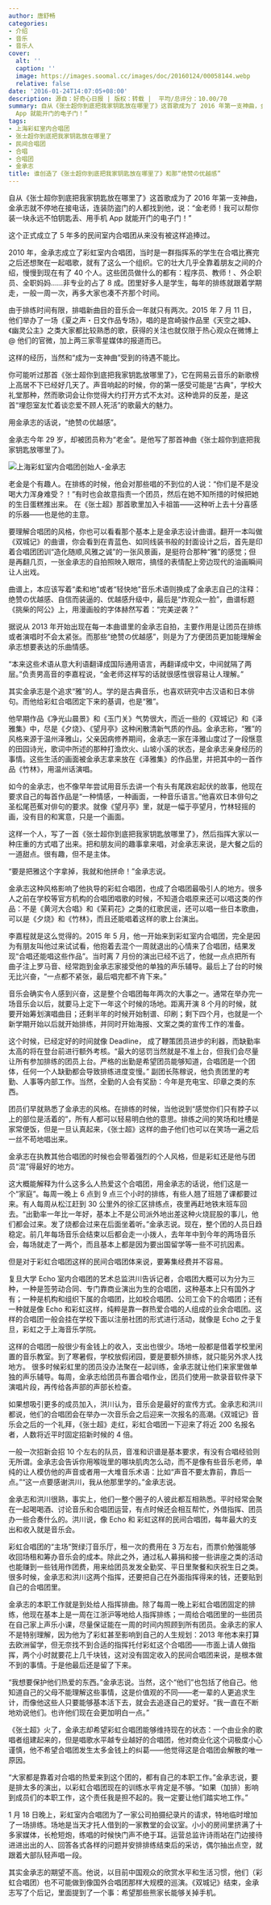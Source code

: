 ```yaml
---
author: 唐舒畅
categories:
- 介绍
- 音乐
- 音乐人
cover:
  alt: ''
  caption: ''
  image: https://images.soomal.cc/images/doc/20160124/00058144.webp
  relative: false
date: '2016-01-24T14:07:05+08:00'
description: 源自：好奇心日报 | 版权：转载 |  平均/总评分：10.00/70
summary: 自从《张士超你到底把我家钥匙放在哪里了》这首歌成为了 2016 年第一支神曲，金承志就不停地在接电话，连装防盗门的人都找到他，说：“金老师！我可以帮你装一块永远不怕钥匙丢、用手机
  App 就能开门的电子门！”
tags:
- 上海彩虹室内合唱团
- 张士超你到底把我家钥匙放在哪里了
- 民间合唱团
- 合唱
- 合唱团
- 金承志
title: 谁创造了《张士超你到底把我家钥匙放在哪里了》和那“绝赞の优越感”
---
```


自从《张士超你到底把我家钥匙放在哪里了》这首歌成为了 2016 年第一支神曲，金承志就不停地在接电话，连装防盗门的人都找到他，说：“金老师！我可以帮你装一块永远不怕钥匙丢、用手机 App 就能开门的电子门！”

这个正式成立了 5 年多的民间室内合唱团从来没有被这样追捧过。

2010 年，金承志成立了彩虹室内合唱团，当时是一群指挥系的学生在合唱比赛完之后还想聚在一起唱歌，就有了这么一个组织。它的壮大几乎全靠着朋友之间的介绍，慢慢到现在有了 40 个人。这些团员做什么的都有：程序员、教师！、外企职员、全职妈妈……非专业的占了 8 成。团里好多人是学生，每年的排练就跟着学期走，一般一周一次，再多大家也凑不齐那个时间。

由于排练时间有限，排唱新曲目的音乐会一年就只有两次。2015 年 7 月 11 日，他们举办了一场《夏之声・日文作品专场》，唱的是宫崎骏作品里《天空之城》、《幽灵公主》之类大家都比较熟悉的歌，获得的关注也就仅限于热心观众在微博上 @ 他们的官微，加上两三家零星媒体的报道而已。

这样的经历，当然和“成为一支神曲”受到的待遇不能比。

你可能听过那首《张士超你到底把我家钥匙放哪里了》，它在网易云音乐的新歌榜上高居不下已经好几天了。声音响起的时候，你的第一感受可能是“古典”，学校大礼堂那种，然而歌词会让你觉得大约打开方式不太对。这种诡异的反差，是这首“埋怨室友忙着谈恋爱不顾人死活”的歌最大的魅力。

用金承志的话说，“绝赞の优越感”。

金承志今年 29 岁，却被团员称为“老金”。是他写了那首神曲《张士超你到底把我家钥匙放哪里了》。

![上海彩虹室内合唱团创始人-金承志](https://images.soomal.cc/images/doc/20160124/00058144.webp)





老金是个有趣人。在排练的时候，他会对那些唱的不到位的人说：“你们是不是没喝大力浑身难受？！”有时也会故意指责一个团员，然后在她不知所措的时候把她的生日蛋糕推出来。 在《张士超》那首歌里加入卡祖笛――这种听上去十分喜感的乐器――也是他的主意。

要理解合唱团的风格，你也可以看看那个基本上是金承志设计曲谱。翻开一本叫做《双城记》的曲谱，你会看到在青蓝色、如同线装书般的封面设计之后，首先是印着合唱团团训“造化随顺,风雅之诚”的一张风景画，是挺符合那种“雅”的感觉；但是再翻几页，一张金承志的自拍照映入眼帘，搞怪的表情配上旁边现代的油画瞬间让人出戏。

曲谱上，本应该写着“柔和地”或者“轻快地”音乐术语则换成了金承志自己的注释：绝赞の优越感、自信而装逼的、优越感升级中，最后是“炸观众一脸”，曲谱标题《挑柴的阿公》上，用漫画般的字体赫然写着：“完美逆袭？”

据说从 2013 年开始出现在每一本曲谱里的金承志自拍，主要作用是让团员在排练或者演唱时不会太紧张。而那些“绝赞の优越感”，则是为了方便团员更加能理解金承志想要表达的乐曲情感。

“本来这些术语从意大利语翻译成国际通用语言，再翻译成中文，中间就隔了两层。”负责男高音的李嘉程说，“金老师这样写的话就很感性很容易让人理解。”

其实金承志是个追求“雅”的人。学的是古典音乐，也喜欢研究中古汉语和日本俳句。而他给彩虹合唱团定下来的基调，也是“雅”。

他早期作品《净光山晨景》和《玉门关》气势很大，而近一些的《双城记》和《泽雅集》中，尽是《夕烧》、《望月亭》这种闲散清新气质的作品。金承志称，“雅”的风格来源于温州泽雅山，父亲因病修养期间，金承志一家在泽雅山度过了一段惬意的田园诗光，歌词中所述的那种打渔炊火、山坡小溪的状态，是金承志亲身经历的事情。这些生活的画面被金承志拿来放在《泽雅集》的作品里，并把其中的一首作品《竹林》，用温州话演唱。

如今的金承志，也不像早年尝试用音乐去讲一个有头有尾跌宕起伏的故事，他现在要求自己的每首作品是“一种情感，一种画面，一种音乐语言。”他喜欢日本俳句之圣松尾芭蕉对俳句的要求。就像《望月亭》里，就是一幅于亭望月，竹林轻摇的画，没有目的和寓意，只是一个画面。

这样一个人，写了一首《张士超你到底把我家钥匙放哪里了》，然后指挥大家以一种庄重的方式唱了出来。把和朋友间的趣事拿来唱，对金承志来说，是大餐之后的一道甜点。很有趣，但不是主体。

“要是把雅这个字拿掉，我就和他拼命！”金承志说。

金承志这种风格影响了他执导的彩虹合唱团，也成了合唱团最吸引人的地方。很多人之前在学校等官方机构的合唱团唱歌的时候，不知道合唱原来还可以唱这类的作品：不是《黄河大合唱》和《茉莉花》之类的红歌民谣，还可以唱一些日本歌曲，可以是《夕烧》和《竹林》，而且还能唱着这样的歌上台演出。

李嘉程就是这么觉得的。2015 年 5 月，他一开始来到彩虹室内合唱团，完全是因为有朋友叫他过来试试看，他抱着去混个一周就退出的心情来了合唱团，结果发现“合唱还能唱这些作品”。当时离 7 月份的演出已经不远了，他就一点点把所有曲子注上罗马音、经常跑到金承志家接受他的单独的声乐辅导。最后上了台的时候无比兴奋，“一点都不紧张，最后唱完都不肯下来。”

音乐会确实令人感到兴奋，这是整个合唱团每年两次的大事之一。通常在举办完一场音乐会以后，就要马上定下一年这个时候的场地。距离开演 8 个月的时候，就要开始筹划演唱曲目；还剩半年的时候开始制谱、印刷；剩下四个月，也就是一个新学期开始以后就开始排练，并同时开始海报、文案之类的宣传工作的准备。

这个时候，已经定好的时间就像 Deadline， 成了鞭策团员进步的利器，而缺勤率太高的将在登台前进行额外考核。“最大的惩罚当然就是不准上台，但我们会尽量让所有参加排练的团员上台。严格的出勤是希望团员能够知道，合唱团是一个团体，任何一个人缺勤都会导致排练进度变慢。” 副团长陈稼说，他负责团里的考勤、人事等内部工作。当然，全勤的人会有奖励：今年是充电宝、印章之类的东西。

团员们早就熟悉了金承志的风格。在排练的时候，当他说到“感觉你们只有脖子以上的部位是活着的”，所有人都可以轻易明白他的意思。排练之间的笑场和吐槽是家常便饭，但是一旦认真起来，《张士超》这样的曲子他们也可以在笑场一遍之后一丝不苟地唱出来。

金承志在执教其他合唱团的时候也会带着强烈的个人风格，但是彩虹还是他与团员“混”得最好的地方。

这大概能解释为什么这多么人热爱这个合唱团，用金承志的话说，他们这是一个“家庭”。每周一晚上 6 点到 9 点三个小时的排练，有些人翘了班翘了课都要过来。有人每周从松江赶到 30 公里外的徐汇区排练点，夜里再赶地铁末班车回去。“出勤率一年比一年好，基本上不是公司派外地出差这种火烧屁股的事儿，他们都会过来。发了烧都会过来在后面坐着听。”金承志说。现在，整个团的人员日趋稳定。前几年每场音乐会结束以后都会走一小拨人，去年年中到今年的两场音乐会，每场就走了一两个，而且基本上都是因为要出国留学等一些不可抗因素。

但是对于彩虹合唱团这样的民间合唱团体来说，要筹集经费并不容易。

复旦大学 Echo 室内合唱团的艺术总监洪川告诉记者，合唱团大概可以为分为三种，一种是签劳动合同、专门靠商业演出为生的合唱团，这种基本上只有国外才有；一种是机构和组织下属的合唱团，比如校合唱团、公司工会下的合唱团；还有一种就是像 Echo 和彩虹这样，纯粹是靠一群热爱合唱的人组成的业余合唱团。这样的合唱团一般会挂在学校下面以注册社团的形式进行活动，就像是 Echo 之于复旦，彩虹之于上海音乐学院。

这样的合唱团一般很少有金钱上的收入，支出也很少。场地一般都是借着学校里闲置的音乐教室。到了寒暑假，学校放假闭园，要是要额外排练，就只能另外求人找地方。 很多时候彩虹里的团员没办法聚在一起训练，金承志就让他们来家里做单独的声乐辅导。每周，金承志给团员布置合唱作业，团员们使用一款录音软件录下演唱片段，再传给各声部的声部长检查。

如果想吸引更多的成员加入，洪川认为，音乐会是最好的宣传方式。金承志和洪川都说，他们的合唱团会在举办一次音乐会之后迎来一次报名的高潮。《双城记》音乐会之后的一个礼拜，《张士超》走红，彩虹合唱团一下迎来了将近 200 名报名者，人数将近平时固定招新时候的 4 倍。

一般一次招新会招 10 个左右的队员，音准和识谱是基本要求，有没有合唱经验则无所谓。金承志会告诉你用喉咙里的哪块肌肉怎么动，而不是像有些音乐老师，单纯的让人模仿他的声音或者用一大堆音乐术语：比如“声音不要太靠前，靠后一点。”“这一点要感谢洪川，我从他那里学的。”金承志说。

金承志和洪川很熟，事实上，他们一整个圈子的人彼此都互相熟悉。平时经常会聚在一起喝喝酒、讨论音乐和合唱团运营，有点时候还会相互帮忙，外借指挥、团员办一些合奏什么的。洪川说，像 Echo 和 彩虹这样的民间合唱团，每年最大的支出和收入就是音乐会。

彩虹合唱团的“主场”贺绿汀音乐厅，租一次的费用在 3 万左右，而票价勉强能够收回场租和筹办音乐会的成本。除此之外，通过私人募捐和接一些讲座之类的活动也能赚到一些钱用作团费，用来给团员发发全勤奖、平日里聚餐和庆祝生日之类。很多时候，金承志和洪川这两个指挥，还要把自己在外面指挥得来的钱，还要贴到自己的合唱团里。

金承志的本职工作就是到处给人指挥排曲。除了每周一晚上彩虹合唱团固定的排练，他现在基本上是一周在江浙沪等地给人指挥排练；一周给合唱团里的一些团员在自己家上声乐小课，尽量保证能在一周的时间内照顾到所有团员。金承志的家人不是特别理解，因为他为了彩虹甚至影响到自己的人生规划：2013 年他本来打算去欧洲留学，但无奈找不到合适的指挥托付彩虹这个合唱团――市面上请人做指挥，两个小时就要花上几千块钱，这对没有固定收入的民间合唱团来说，是根本做不到的事情。于是他最后还是留了下来。

“我想要保护他们热爱的东西。”金承志说。当然，这个“他们”也包括了他自己。他知道自己的父母不能理解这些事情，这是价值观的不同――老一辈的人更追求生计，而像他这些人只要能够基本活下去，就会去追逐自己的爱好。“我一直在不断地劝说他们。也许他们现在会更加明白一点。”

《张士超》火了，金承志却希望彩虹合唱团能够维持现在的状态：一个由业余的歌唱者组建起来的，但是唱歌水平越专业越好的合唱团，他对商业化这个词极度小心谨慎，他不希望合唱团发生太多金钱上的纠葛――他觉得这是合唱团会解散的唯一原因。

“大家都是靠着对合唱的热爱来到这个团的，都有自己的本职工作。”金承志说，要是排太多的演出，以彩虹合唱团现在的训练水平肯定是不够。“如果（加排）影响到成员们的本职工作，这个责任我是担不起的。我一定要让他们踏实地工作。”

1 月 18 日晚上，彩虹室内合唱团为了一家公司拍摄纪录片的请求，特地临时增加了一场排练。场地是当天才托人借到的一家教堂的会议室。小小的房间里挤满了十多家媒体，长枪短炮，练唱的时候快门声不绝于耳。运营总监许诗雨站在门边接待进进出出的人、回答各式各样的问题并安排排练结束后的采访，偶尔抽出点空，就跟着大部队轻声唱一段。

其实金承志的期望不高。他说，以目前中国观众的欣赏水平和生活习惯，他们（彩虹合唱团）也不可能做到像国外合唱团那样大规模的巡演。《双城记》结束，金承志写了个后记，里面提到了一个事：希望那些熊家长能够关掉手机。